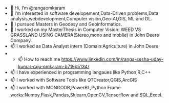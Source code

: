 - 👋 Hi, I’m @rangaomkaram
- 👀 I’m interested in software developement,Data-Driven problems,Data analysis,webdevelopment,Computer vision,Geo-AI,GIS, ML and DL.
- 🌱 I  pursued Masters in Geodesy and Geoinformatics.
- 💞️ I worked on my  MasterThesis in Computer Vision: WEED VS GRASSLAND USING CAMERA(Stereo,mono and moblie) in John Deere Company.
- 📫 I worked as Data Analyst intern (Domain:Agriculture) in John Deere
- - 📫 How to reach me https://www.linkedin.com/in/ranga-sesha-uday-kumar-raju-omkaram-b719b5134/
- 📫 I have experienced in programming langaues like Python,R,C++
- 📫 I worked with Software Tools like QTCreator,QGIS,ArcGIS
- 📫 I worked  with  MONGODB,PowerBI ,Python Frame works:Numpy,Flask,Pandas,Sklearn,OpenCV,Tensorflow and SQL,Excel.
<!---
rangaomkaram/rangaomkaram is a ✨ special ✨ repository because its `README.md` (this file) appears on your GitHub profile.
You can click the Preview link to take a look at your changes.
--->
